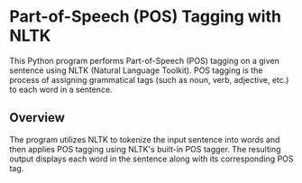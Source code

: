 # Part-of-Speech (POS) Tagging with NLTK
This Python program performs Part-of-Speech (POS) tagging on a given sentence using NLTK (Natural Language Toolkit). POS tagging is the process of assigning grammatical tags (such as noun, verb, adjective, etc.) to each word in a sentence.

## Overview
The program utilizes NLTK to tokenize the input sentence into words and then applies POS tagging using NLTK's built-in POS tagger. The resulting output displays each word in the sentence along with its corresponding POS tag.
